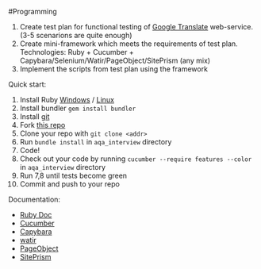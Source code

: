 #Programming

1. Create test plan for functional testing of [Google Translate](http://translate.google.ru) web-service. (3-5 scenarions are quite enough)
2. Create mini-framework which meets the requirements of test plan. Technologies: Ruby + Cucumber + Capybara/Selenium/Watir/PageObject/SitePrism (any mix)
3. Implement the scripts from test plan using the framework

Quick start:

 1. Install Ruby [Windows](http://rubyinstaller.org/) / [Linux](https://rvm.io)
 2. Install bundler `gem install bundler`
 3. Install [git](http://git-scm.com/book/ru/%D0%92%D0%B2%D0%B5%D0%B4%D0%B5%D0%BD%D0%B8%D0%B5-%D0%A3%D1%81%D1%82%D0%B0%D0%BD%D0%BE%D0%B2%D0%BA%D0%B0-Git)
 4. Fork [this repo](https://github.com/d3ZoRg/aqa_interview)
 5. Clone your repo with `git clone <addr>`
 6. Run `bundle install` in `aqa_interview` directory
 7. Code!
 8. Check out your code by running `cucumber --require features --color` in `aqa_interview` directory
 9. Run 7,8 until tests become green
 10. Commit and push to your repo

Documentation:

- [Ruby Doc](https://www.ruby-lang.org/ru/)
- [Cucumber](https://github.com/cucumber/cucumber)
- [Capybara](https://github.com/jnicklas/capybara)
- [watir](https://github.com/watir/watir-webdriver)
- [PageObject](https://github.com/cheezy/page-object)
- [SitePrism](https://github.com/natritmeyer/site_prism)
